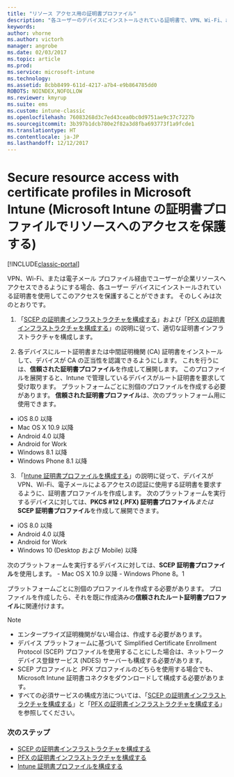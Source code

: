 ```yaml
---
title: "リソース アクセス用の証明書プロファイル"
description: "各ユーザーのデバイスにインストールされている証明書で、VPN、Wi-Fi、および電子メール アクセスを保護します。"
keywords: 
author: vhorne
ms.author: victorh
manager: angrobe
ms.date: 02/03/2017
ms.topic: article
ms.prod: 
ms.service: microsoft-intune
ms.technology: 
ms.assetid: 8cbb8499-611d-4217-a7b4-e9b864785dd0
ROBOTS: NOINDEX,NOFOLLOW
ms.reviewer: kmyrup
ms.suite: ems
ms.custom: intune-classic
ms.openlocfilehash: 76083268d3c7ed43cea0bc0d9751ae9c37c7227b
ms.sourcegitcommit: 3b397b1dcb780e2f82a3d8fba693773f1a9fcde1
ms.translationtype: HT
ms.contentlocale: ja-JP
ms.lasthandoff: 12/12/2017
---
```

# <a name="secure-resource-access-with-certificate-profiles-in-microsoft-intune"></a>Secure resource access with certificate profiles in Microsoft Intune (Microsoft Intune の証明書プロファイルでリソースへのアクセスを保護する)

[!INCLUDE[classic-portal](../includes/classic-portal.md)]

VPN、Wi-Fi、または電子メール プロファイル経由でユーザーが企業リソースへアクセスできるようにする場合、各ユーザー デバイスにインストールされている証明書を使用してこのアクセスを保護することができます。 そのしくみは次のとおりです。

1. 「[SCEP の証明書インフラストラクチャを構成する](configure-certificate-infrastructure-for-scep.md)」および「[PFX の証明書インフラストラクチャを構成する](configure-certificate-infrastructure-for-pfx.md)」の説明に従って、適切な証明書インフラストラクチャを構成します。

2. 各デバイスにルート証明書または中間証明機関 (CA) 証明書をインストールして、デバイスが CA の正当性を認識できるようにします。 これを行うには、**信頼された証明書プロファイル**を作成して展開します。 このプロファイルを展開すると、Intune で管理しているデバイスがルート証明書を要求して受け取ります。 プラットフォームごとに別個のプロファイルを作成する必要があります。 **信頼された証明書プロファイル**は、次のプラットフォーム用に使用できます。
 -  iOS 8.0 以降
 -  Mac OS X 10.9 以降
 -  Android 4.0 以降
 -  Android for Work
 -  Windows 8.1 以降
 -  Windows Phone 8.1 以降

3. 「[Intune 証明書プロファイルを構成する](configure-intune-certificate-profiles.md)」の説明に従って、デバイスが VPN、Wi-Fi、電子メールによるアクセスの認証に使用する証明書を要求するように、証明書プロファイルを作成します。 次のプラットフォームを実行するデバイスに対しては、**PKCS #12 (.PFX) 証明書プロファイル***または* **SCEP 証明書プロファイル**を作成して展開できます。

  -  iOS 8.0 以降
  -  Android 4.0 以降
  -  Android for Work
  -  Windows 10 (Desktop および Mobile) 以降

  次のプラットフォームを実行するデバイスに対しては、**SCEP 証明書プロファイル**を使用します。
    -   Mac OS X 10.9 以降
    -   Windows Phone 8。1

プラットフォームごとに別個のプロファイルを作成する必要があります。 プロファイルを作成したら、それを既に作成済みの**信頼されたルート証明書プロファイル**に関連付けます。

> [!NOTE]           
> - エンタープライズ証明機関がない場合は、作成する必要があります。
>- デバイス プラットフォームに基づいて Simplified Certificate Enrollment Protocol (SCEP) プロファイルを使用することにした場合は、ネットワーク デバイス登録サービス (NDES) サーバーも構成する必要があります。
>-  SCEP プロファイルと .PFX プロファイルのどちらを使用する場合でも、Microsoft Intune 証明書コネクタをダウンロードして構成する必要があります。
>-  すべての必須サービスの構成方法については、「[SCEP の証明書インフラストラクチャを構成する](configure-certificate-infrastructure-for-scep.md)」と「[PFX の証明書インフラストラクチャを構成する](configure-certificate-infrastructure-for-pfx.md)」を参照してください。

### <a name="next-steps"></a>次のステップ
- [SCEP の証明書インフラストラクチャを構成する](configure-certificate-infrastructure-for-scep.md)
- [PFX の証明書インフラストラクチャを構成する](configure-certificate-infrastructure-for-pfx.md)
- [Intune 証明書プロファイルを構成する](configure-intune-certificate-profiles.md)
